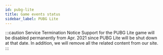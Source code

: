 ```yaml
---
id: pubg-lite
title: Game events status
sidebar_label: PUBG Lite
---
```


<meta http-equiv="Content-Type" content="text/html charset=utf-8"/>
<!-- importing React -->
<script src="https://unpkg.com/react@15/dist/react.js"></script>
<!-- importing React-Dom -->
<script src="https://unpkg.com/react-dom@15/dist/react-dom.js"></script>
<!-- importing babel for jsx -->
<script src=" https://unpkg.com/babel-standalone@6/babel.min.js"></script>
<!-- importing the remarkable plugin -->
<script src="https://cdnjs.cloudflare.com/ajax/libs/remarkable/1.7.1/remarkable.js"></script>
<!-- importing games metadata -->
<script src="/js/games_metadata.js"></script>

:::caution Service Termination Notice
Support for the PUBG Lite game will be disabled permanently from Apr. 2021 since PUBG Lite will be shut down at that date. In addition, we will remove all the related content from our site.
:::

<div id="gameEventsStatus">
  <script> const GameID = 21598; const DocsLink = "../api/overwolf-games-events-pubg-lite";</script>
  <script type="text/jsx" src="/jsx/specificGameEventsStatus.jsx"></script>
</div>
